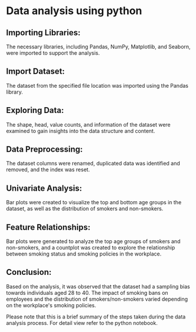 # Data analysis using python
## Importing Libraries: 
The necessary libraries, including Pandas, NumPy, Matplotlib, and Seaborn, were imported to support the analysis.
## Import Dataset: 
The dataset from the specified file location was imported using the Pandas library.
## Exploring Data: 
The shape, head, value counts, and information of the dataset were examined to gain insights into the data structure and content.
## Data Preprocessing: 
The dataset columns were renamed, duplicated data was identified and removed, and the index was reset.
## Univariate Analysis: 
Bar plots were created to visualize the top and bottom age groups in the dataset, as well as the distribution of smokers and non-smokers.
## Feature Relationships: 
Bar plots were generated to analyze the top age groups of smokers and non-smokers, and a countplot was created to explore the relationship between smoking status and smoking policies in the workplace.
## Conclusion: 
Based on the analysis, it was observed that the dataset had a sampling bias towards individuals aged 28 to 40. The impact of smoking bans on employees and the distribution of smokers/non-smokers varied depending on the workplace's smoking policies.

Please note that this is a brief summary of the steps taken during the data analysis process.
For detail view refer to the python notebook.